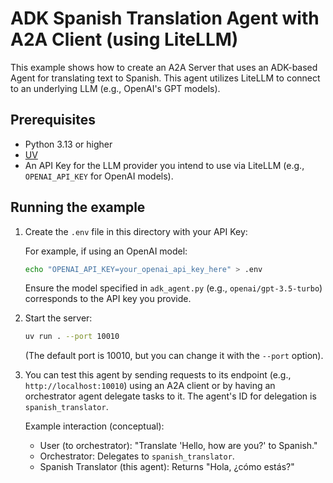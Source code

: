 # ADK Spanish Translation Agent with A2A Client (using LiteLLM)

This example shows how to create an A2A Server that uses an ADK-based Agent for translating text to Spanish. This agent utilizes LiteLLM to connect to an underlying LLM (e.g., OpenAI's GPT models).

## Prerequisites

- Python 3.13 or higher
- [UV](https://docs.astral.sh/uv/)
- An API Key for the LLM provider you intend to use via LiteLLM (e.g., `OPENAI_API_KEY` for OpenAI models).

## Running the example

1.  Create the `.env` file in this directory with your API Key:

    For example, if using an OpenAI model:
    ```bash
    echo "OPENAI_API_KEY=your_openai_api_key_here" > .env
    ```
    Ensure the model specified in `adk_agent.py` (e.g., `openai/gpt-3.5-turbo`) corresponds to the API key you provide.

2.  Start the server:

    ```sh
    uv run . --port 10010 
    ```
    (The default port is 10010, but you can change it with the `--port` option).

3.  You can test this agent by sending requests to its endpoint (e.g., `http://localhost:10010`) using an A2A client or by having an orchestrator agent delegate tasks to it. The agent's ID for delegation is `spanish_translator`.

    Example interaction (conceptual):
    - User (to orchestrator): "Translate 'Hello, how are you?' to Spanish."
    - Orchestrator: Delegates to `spanish_translator`.
    - Spanish Translator (this agent): Returns "Hola, ¿cómo estás?"
